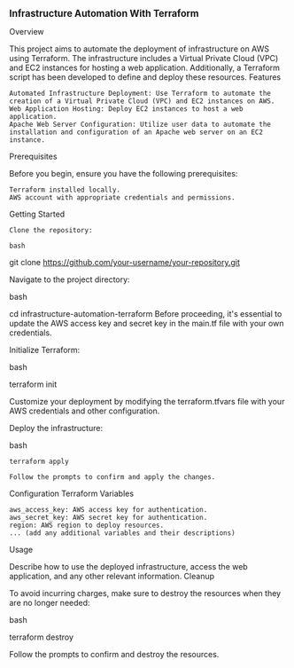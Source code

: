 
**<span style="font-size: larger;">Infrastructure Automation With Terraform</span>**

Overview

This project aims to automate the deployment of infrastructure on AWS using Terraform. The infrastructure includes a Virtual Private Cloud (VPC) and EC2 instances for hosting a web application. Additionally, a Terraform script has been developed to define and deploy these resources.
Features

    Automated Infrastructure Deployment: Use Terraform to automate the creation of a Virtual Private Cloud (VPC) and EC2 instances on AWS.
    Web Application Hosting: Deploy EC2 instances to host a web application.
    Apache Web Server Configuration: Utilize user data to automate the installation and configuration of an Apache web server on an EC2 instance.

Prerequisites

Before you begin, ensure you have the following prerequisites:

    Terraform installed locally.
    AWS account with appropriate credentials and permissions.

Getting Started

    Clone the repository:

    bash

git clone https://github.com/your-username/your-repository.git

Navigate to the project directory:

bash

cd infrastructure-automation-terraform
Before proceeding, it's essential to update the AWS access key and secret key in the main.tf file with your own credentials.

Initialize Terraform:

bash

terraform init

Customize your deployment by modifying the terraform.tfvars file with your AWS credentials and other configuration.

Deploy the infrastructure:

bash

    terraform apply

    Follow the prompts to confirm and apply the changes.

Configuration
Terraform Variables

    aws_access_key: AWS access key for authentication.
    aws_secret_key: AWS secret key for authentication.
    region: AWS region to deploy resources.
    ... (add any additional variables and their descriptions)

Usage

Describe how to use the deployed infrastructure, access the web application, and any other relevant information.
Cleanup

To avoid incurring charges, make sure to destroy the resources when they are no longer needed:

bash

terraform destroy

Follow the prompts to confirm and destroy the resources.
